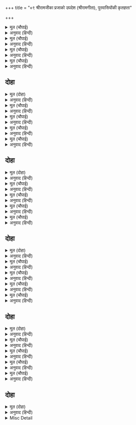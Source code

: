 +++
title = "०९ श्रीरामजीका प्रजाको उपदेश (श्रीरामगीता), पुरवासियोंकी कृतज्ञता"

+++


<details><summary>मूल (चौपाई)</summary>

एक बार रघुनाथ बोलाए।  
गुर द्विज पुरबासी सब आए॥  
बैठे गुर मुनि अरु द्विज सज्जन।  
बोले बचन भगत भव भंजन॥
</details>

<details><summary>अनुवाद (हिन्दी)</summary>

एक बार श्रीरघुनाथजीके बुलाये हुए गुरु वसिष्ठजी, ब्राह्मण और अन्य सब नगरनिवासी सभामें आये। जब गुरु, मुनि, ब्राह्मण तथा अन्य सब सज्जन यथायोग्य बैठ गये, तब भक्तोंके जन्म-मरणको मिटानेवाले श्रीरामजी वचन बोले—॥ १॥
</details>

<details><summary>मूल (चौपाई)</summary>

सुनहु सकल पुरजन मम बानी।  
कहउँ न कछु ममता उर आनी॥  
नहिं अनीति नहिं कछु प्रभुताई।  
सुनहु करहु जो तुम्हहि सोहाई॥
</details>

<details><summary>अनुवाद (हिन्दी)</summary>

हे समस्त नगरनिवासियो! मेरी बात सुनिये। यह बात मैं हृदयमें कुछ ममता लाकर नहीं कहता हूँ। न अनीतिकी बात कहता हूँ और न इसमें कुछ प्रभुता ही है। इसलिये (संकोच और भय छोड़कर, ध्यान देकर) मेरी बातोंको सुन लो और (फिर) यदि तुम्हें अच्छी लगे, तो उसके अनुसार करो!॥ २॥
</details>

<details><summary>मूल (चौपाई)</summary>

सोइ सेवक प्रियतम मम सोई।  
मम अनुसासन मानै जोई॥  
जौं अनीति कछु भाषौं भाई।  
तौ मोहि बरजहु भय बिसराई॥
</details>

<details><summary>अनुवाद (हिन्दी)</summary>

वही मेरा सेवक है और वही प्रियतम है, जो मेरी आज्ञा माने। हे भाई! यदि मैं कुछ अनीतिकी बात कहूँ तो भय भुलाकर (बेखटके) मुझे रोक देना॥ ३॥
</details>

<details><summary>मूल (चौपाई)</summary>

बड़ें भाग मानुष तनु पावा।  
सुर दुर्लभ सब ग्रंथन्हि गावा॥  
साधन धाम मोच्छ कर द्वारा।  
पाइ न जेहिं परलोक सँवारा॥
</details>

<details><summary>अनुवाद (हिन्दी)</summary>

बड़े भाग्यसे यह मनुष्यशरीर मिला है। सब ग्रन्थोंने यही कहा है कि यह शरीर देवताओंको भी दुर्लभ है (कठिनतासे मिलता है)। यह साधनका धाम और मोक्षका दरवाजा है। इसे पाकर भी जिसने परलोक न बना लिया,॥ ४॥
</details>

## दोहा


<details><summary>मूल (दोहा)</summary>

सो परत्र दुख पावइ सिर धुनि धुनि पछिताइ।  
कालहि कर्महि ईस्वरहि मिथ्या दोस लगाइ॥ ४३॥
</details>

<details><summary>अनुवाद (हिन्दी)</summary>

वह परलोकमें दुःख पाता है, सिर पीट-पीटकर पछताता है तथा (अपना दोष न समझकर) कालपर, कर्मपर और ईश्वरपर मिथ्या दोष लगाता है॥ ४३॥
</details>

<details><summary>मूल (चौपाई)</summary>

एहि तन कर फल बिषय न भाई।  
स्वर्गउ स्वल्प अंत दुखदाई॥  
नर तनु पाइ बिषयँ मन देहीं।  
पलटि सुधा ते सठ बिष लेहीं॥
</details>

<details><summary>अनुवाद (हिन्दी)</summary>

हे भाई! इस शरीरके प्राप्त होनेका फल विषयभोग नहीं है। (इस जगत् के भोगोंकी तो बात ही क्या) स्वर्गका भोग भी बहुत थोड़ा है और अन्तमें दुःख देनेवाला है। अतः जो लोग मनुष्यशरीर पाकर विषयोंमें मन लगा देते हैं, वे मूर्ख अमृतको बदलकर विष ले लेते हैं॥ १॥
</details>

<details><summary>मूल (चौपाई)</summary>

ताहि कबहुँ भल कहइ न कोई।  
गुंजा ग्रहइ परस मनि खोई॥  
आकर चारि लच्छ चौरासी।  
जोनि भ्रमत यह जिव अबिनासी॥
</details>

<details><summary>अनुवाद (हिन्दी)</summary>

जो पारसमणिको खोकर बदलेमें घुँघची ले लेता है, उसको कभी कोई भला (बुद्धिमान्) नहीं कहता। यह अविनाशी जीव (अण्डज, स्वेदज, जरायुज और उद्भिज्ज) चार खानों और चौरासी लाख योनियोंमें चक्कर लगाता रहता है॥ २॥
</details>

<details><summary>मूल (चौपाई)</summary>

फिरत सदा माया कर प्रेरा।  
काल कर्म सुभाव गुन घेरा॥  
कबहुँक करि करुना नर देही।  
देत ईस बिनु हेतु सनेही॥
</details>

<details><summary>अनुवाद (हिन्दी)</summary>

मायाकी प्रेरणासे काल, कर्म, स्वभाव और गुणसे घिरा हुआ (इनके वशमें हुआ) यह सदा भटकता रहता है। बिना ही कारण स्नेह करनेवाले ईश्वर कभी विरले ही दया करके इसे मनुष्यका शरीर देते हैं॥ ३॥
</details>

<details><summary>मूल (चौपाई)</summary>

नर तनु भव बारिधि कहुँ बेरो।  
सन्मुख मरुत अनुग्रह मेरो॥  
करनधार सदगुर दृढ़ नावा।  
दुर्लभ साज सुलभ करि पावा॥
</details>

<details><summary>अनुवाद (हिन्दी)</summary>

यह मनुष्यका शरीर भवसागर (से तारने) के लिये बेड़ा (जहाज) है। मेरी कृपा ही अनुकूल वायु है। सद्‍गुरु इस मजबूत जहाजके कर्णधार (खेनेवाले) हैं। इस प्रकार दुर्लभ (कठिनतासे मिलनेवाले) साधन सुलभ होकर (भगवत् कृपासे सहज ही) उसे प्राप्त हो गये हैं,॥ ४॥
</details>

## दोहा


<details><summary>मूल (दोहा)</summary>

जो न तरै भव सागर नर समाज अस पाइ।  
सो कृत निंदक मंदमति आत्माहन गति जाइ॥ ४४॥
</details>

<details><summary>अनुवाद (हिन्दी)</summary>

जो मनुष्य ऐसे साधन पाकर भी भवसागरसे न तरे, वह कृतघ्न और मन्द-बुद्धि है और आत्महत्या करनेवालेकी गतिको प्राप्त होता है॥ ४४॥
</details>

<details><summary>मूल (चौपाई)</summary>

जौं परलोक इहाँ सुख चहहू।  
सुनि मम बचन हृदयँ दृढ़ गहहू॥  
सुलभ सुखद मारग यह भाई।  
भगति मोरि पुरान श्रुति गाई॥
</details>

<details><summary>अनुवाद (हिन्दी)</summary>

यदि परलोकमें और यहाँ दोनों जगह सुख चाहते हो, तो मेरे वचन सुनकर उन्हें हृदयमें दृढ़तासे पकड़ रखो। हे भाई! यह मेरी भक्तिका मार्ग सुलभ और सुखदायक है, पुराणों और वेदोंने इसे गाया है॥ १॥
</details>

<details><summary>मूल (चौपाई)</summary>

ग्यान अगम प्रत्यूह अनेका।  
साधन कठिन न मन कहुँ टेका॥  
करत कष्ट बहु पावइ कोऊ।  
भक्ति हीन मोहि प्रिय नहिं सोऊ॥
</details>

<details><summary>अनुवाद (हिन्दी)</summary>

ज्ञान अगम (दुर्गम) है, (और) उसकी प्राप्तिमें अनेकों विघ्न हैं। उसका साधन कठिन है और उसमें मनके लिये कोई आधार नहीं है। बहुत कष्ट करनेपर कोई उसे पा भी लेता है, तो वह भी भक्तिरहित होनेसे मुझको प्रिय नहीं होता॥ २॥
</details>

<details><summary>मूल (चौपाई)</summary>

भक्ति सुतंत्र सकल सुख खानी।  
बिनु सतसंग न पावहिं प्रानी॥  
पुन्य पुंज बिनु मिलहिं न संता।  
सतसंगति संसृति कर अंता॥
</details>

<details><summary>अनुवाद (हिन्दी)</summary>

भक्ति स्वतन्त्र है और सब सुखोंकी खान है। परन्तु सत्संग (संतोंके संग) के बिना प्राणी इसे नहीं पा सकते। और पुण्यसमूहके बिना संत नहीं मिलते। सत्संगति ही संसृति (जन्म-मरणके चक्र)का अन्त करती है॥ ३॥
</details>

<details><summary>मूल (चौपाई)</summary>

पुन्य एक जग महुँ नहिं दूजा।  
मन क्रम बचन बिप्र पद पूजा॥  
सानुकूल तेहि पर मुनि देवा।  
जो तजि कपटु करइ द्विज सेवा॥
</details>

<details><summary>अनुवाद (हिन्दी)</summary>

जगत् में पुण्य एक ही है, (उसके समान) दूसरा नहीं। वह है—मन, कर्म और वचनसे ब्राह्मणोंके चरणोंकी पूजा करना। जो कपटका त्याग करके ब्राह्मणोंकी सेवा करता है, उसपर मुनि और देवता प्रसन्न रहते हैं॥ ४॥
</details>

## दोहा


<details><summary>मूल (दोहा)</summary>

औरउ एक गुपुत मत सबहि कहउँ कर जोरि।  
संकर भजन बिना नर भगति न पावइ मोरि॥ ४५॥
</details>

<details><summary>अनुवाद (हिन्दी)</summary>

और भी एक गुप्त मत है, मैं उसे सबसे हाथ जोड़कर कहता हूँ कि शङ्करजीके भजन बिना मनुष्य मेरी भक्ति नहीं पाता॥ ४५॥
</details>

<details><summary>मूल (चौपाई)</summary>

कहहु भगति पथ कवन प्रयासा।  
जोग न मख जप तप उपवासा॥  
सरल सुभाव न मन कुटिलाई।  
जथा लाभ संतोष सदाई॥
</details>

<details><summary>अनुवाद (हिन्दी)</summary>

कहो तो, भक्तिमार्गमें कौन-सा परिश्रम है? इसमें न योगकी आवश्यकता है, न यज्ञ, जप, तप और उपवासकी! (यहाँ इतना ही आवश्यक है कि) सरल स्वभाव हो, मनमें कुटिलता न हो और जो कुछ मिले उसीमें सदा सन्तोष रखे॥ १॥
</details>

<details><summary>मूल (चौपाई)</summary>

मोर दास कहाइ नर आसा।  
करइ तौ कहहु कहा बिस्वासा॥  
बहुत कहउँ का कथा बढ़ाई।  
एहि आचरन बस्य मैं भाई॥
</details>

<details><summary>अनुवाद (हिन्दी)</summary>

मेरा दास कहलाकर यदि कोई मनुष्योंकी आशा करता है, तो तुम्हीं कहो, उसका क्या विश्वास है? (अर्थात् उसकी मुझपर आस्था बहुत ही निर्बल है।) बहुत बात बढ़ाकर क्या कहूँ? हे भाइयो! मैं तो इसी आचरणके वशमें हूँ॥ २॥
</details>

<details><summary>मूल (चौपाई)</summary>

बैर न बिग्रह आस न त्रासा।  
सुखमय ताहि सदा सब आसा॥  
अनारंभ अनिकेत अमानी।  
अनघ अरोष दच्छ बिग्यानी॥
</details>

<details><summary>अनुवाद (हिन्दी)</summary>

न किसीसे वैर करे, न लड़ाई-झगड़ा करे, न आशा रखे, न भय ही करे। उसके लिये सभी दिशाएँ सदा सुखमयी हैं। जो कोई भी आरम्भ (फलकी इच्छासे कर्म) नहीं करता, जिसका कोई अपना घर नहीं है (जिसकी घरमें ममता नहीं है), जो मानहीन, पापहीन और क्रोधहीन है, जो (भक्ति करनेमें) निपुण और विज्ञानवान् है॥ ३॥
</details>

<details><summary>मूल (चौपाई)</summary>

प्रीति सदा सज्जन संसर्गा।  
तृन सम बिषय स्वर्ग अपबर्गा॥  
भगति पच्छ हठ नहिं सठताई।  
दुष्ट तर्क सब दूरि बहाई॥
</details>

<details><summary>अनुवाद (हिन्दी)</summary>

संतजनोंके संसर्ग (सत्संग) से जिसे सदा प्रेम है, जिसके मनमें सब विषय यहाँतक कि स्वर्ग और मुक्तितक (भक्तिके सामने) तृणके समान हैं, जो भक्तिके पक्षमें हठ करता है, पर (दूसरेके मतका खण्डन करनेकी) मूर्खता नहीं करता तथा जिसने सब कुतर्कोंको दूर बहा दिया है,॥ ४॥
</details>

## दोहा


<details><summary>मूल (दोहा)</summary>

मम गुन ग्राम नाम रत गत ममता मद मोह।  
ता कर सुख सोइ जानइ परानंद संदोह॥ ४६॥
</details>

<details><summary>अनुवाद (हिन्दी)</summary>

जो मेरे गुणसमूहोंके और मेरे नामके परायण है, एवं ममता, मद और मोहसे रहित है, उसका सुख वही जानता है, जो (परमात्मारूप) परमानन्दराशिको प्राप्त है॥ ४६॥
</details>

<details><summary>मूल (चौपाई)</summary>

सुनत सुधासम बचन राम के।  
गहे सबनि पद कृपाधाम के॥  
जननि जनक गुर बंधु हमारे।  
कृपा निधान प्रान ते प्यारे॥
</details>

<details><summary>अनुवाद (हिन्दी)</summary>

श्रीरामचन्द्रजीके अमृतके समान वचन सुनकर सबने कृपाधामके चरण पकड़ लिये (और  कहा—) हे कृपानिधान! आप हमारे माता, पिता, गुरु, भाई सब कुछ हैं और प्राणोंसे भी अधिक प्रिय हैं॥ १॥
</details>

<details><summary>मूल (चौपाई)</summary>

तनु धनु धाम राम हितकारी।  
सब बिधि तुम्ह प्रनतारति हारी॥  
असि सिख तुम्ह बिनु देइ न कोऊ।  
मातु पिता स्वारथ रत ओऊ॥
</details>

<details><summary>अनुवाद (हिन्दी)</summary>

और हे शरणागतके दुःख हरनेवाले रामजी! आप ही हमारे शरीर, धन, घर-द्वार और सभी प्रकारसे हित करनेवाले हैं। ऐसी शिक्षा आपके अतिरिक्त कोई नहीं दे सकता। माता-पिता (हितैषी हैं और शिक्षा भी देते हैं) परन्तु वे भी स्वार्थपरायण हैं (इसलिये ऐसी परम हितकारी शिक्षा नहीं देते)॥ २॥
</details>

<details><summary>मूल (चौपाई)</summary>

हेतु रहित जग जुग उपकारी।  
तुम्ह तुम्हार सेवक असुरारी॥  
स्वारथ मीत सकल जग माहीं।  
सपनेहुँ प्रभु परमारथ नाहीं॥
</details>

<details><summary>अनुवाद (हिन्दी)</summary>

हे असुरोंके शत्रु! जगत् में बिना हेतुके (निःस्वार्थ) उपकार करनेवाले तो दो ही हैं—एक आप, दूसरे आपके सेवक। जगत् में (शेष) सभी स्वार्थके मित्र हैं। हे प्रभो! उनमें स्वप्नमें भी परमार्थका भाव नहीं है॥ ३॥
</details>

<details><summary>मूल (चौपाई)</summary>

सब के बचन प्रेम रस साने।  
सुनि रघुनाथ हृदयँ हरषाने॥  
निज निज गृह गए आयसु पाई।  
बरनत प्रभु बतकही सुहाई॥
</details>

<details><summary>अनुवाद (हिन्दी)</summary>

सबके प्रेमरसमें सने हुए वचन सुनकर श्रीरघुनाथजी हृदयमें हर्षित हुए। फिर आज्ञा पाकर सब प्रभुकी सुन्दर बातचीतका वर्णन करते हुए अपने-अपने घर गये॥ ४॥
</details>

## दोहा


<details><summary>मूल (दोहा)</summary>

उमा अवधबासी नर नारि कृतारथ रूप।  
ब्रह्म सच्चिदानंद घन रघुनायक जहँ भूप॥ ४७॥
</details>

<details><summary>अनुवाद (हिन्दी)</summary>

(शिवजी कहते हैं—) हे उमा! अयोध्यामें रहनेवाले पुरुष और स्त्री सभी कृतार्थस्वरूप हैं; जहाँ स्वयं सच्चिदानन्दघन ब्रह्म श्रीरघुनाथजी राजा हैं॥ ४७॥
</details>

<details><summary>Misc Detail</summary>


</details>
